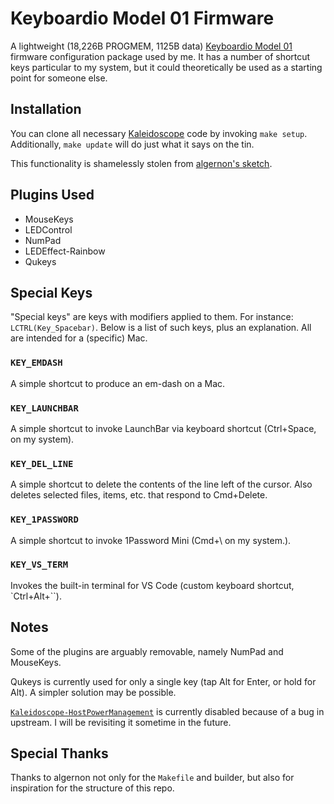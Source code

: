 # Keyboardio Model 01 Firmware

A lightweight (18,226B PROGMEM, 1125B data) [Keyboardio Model 01](http://keyboard.io) firmware configuration package used by me. It has a number of shortcut keys particular to my system, but it could theoretically be used as a starting point for someone else.

## Installation

You can clone all necessary [Kaleidoscope](https://github.com/keyboardio/Kaleidoscope) code by invoking `make setup`. Additionally, `make update` will do just what it says on the tin.

This functionality is shamelessly stolen from [algernon's sketch](https://github.com/keyboardio/Kaleidoscope).

## Plugins Used

* MouseKeys
* LEDControl
* NumPad
* LEDEffect-Rainbow
* Qukeys

## Special Keys

"Special keys" are keys with modifiers applied to them. For instance: `LCTRL(Key_Spacebar)`. Below is a list of such keys, plus an explanation. All are intended for a (specific) Mac.

### `KEY_EMDASH`

A simple shortcut to produce an em-dash on a Mac.

### `KEY_LAUNCHBAR`

A simple shortcut to invoke LaunchBar via keyboard shortcut (Ctrl+Space, on my system).

### `KEY_DEL_LINE`

A simple shortcut to delete the contents of the line left of the cursor. Also deletes selected files, items, etc. that respond to Cmd+Delete.

### `KEY_1PASSWORD`

A simple shortcut to invoke 1Password Mini (Cmd+\ on my system.).

### `KEY_VS_TERM`

Invokes the built-in terminal for VS Code (custom keyboard shortcut, `Ctrl+Alt+\``).

## Notes

Some of the plugins are arguably removable, namely NumPad and MouseKeys.

Qukeys is currently used for only a single key (tap Alt for Enter, or hold for Alt). A simpler solution may be possible.

[`Kaleidoscope-HostPowerManagement`](https://github.com/keyboardio/Kaleidoscope-HostPowerManagement) is currently disabled because of a bug in upstream. I will be revisiting it sometime in the future.

## Special Thanks

Thanks to algernon not only for the `Makefile` and builder, but also for inspiration for the structure of this repo.